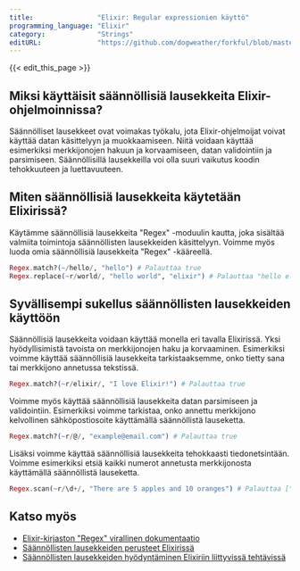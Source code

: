 ```yaml
---
title:                "Elixir: Regular expressionien käyttö"
programming_language: "Elixir"
category:             "Strings"
editURL:              "https://github.com/dogweather/forkful/blob/master/content/fi/elixir/using-regular-expressions.md"
---
```


{{< edit_this_page >}}

## Miksi käyttäisit säännöllisiä lausekkeita Elixir-ohjelmoinnissa?

Säännölliset lausekkeet ovat voimakas työkalu, jota Elixir-ohjelmoijat voivat käyttää datan käsittelyyn ja muokkaamiseen. Niitä voidaan käyttää esimerkiksi merkkijonojen hakuun ja korvaamiseen, datan validointiin ja parsimiseen. Säännöllisillä lausekkeilla voi olla suuri vaikutus koodin tehokkuuteen ja luettavuuteen.

## Miten säännöllisiä lausekkeita käytetään Elixirissä?

Käytämme säännöllisiä lausekkeita "Regex" -moduulin kautta, joka sisältää valmiita toimintoja säännöllisten lausekkeiden käsittelyyn. Voimme myös luoda omia säännöllisiä lausekkeita "Regex" -kääreellä.

```Elixir
Regex.match?(~/hello/, "hello") # Palauttaa true
Regex.replace(~r/world/, "hello world", "elixir") # Palauttaa "hello elixir"
```

## Syvällisempi sukellus säännöllisten lausekkeiden käyttöön

Säännöllisiä lausekkeita voidaan käyttää monella eri tavalla Elixirissä. Yksi hyödyllisimistä tavoista on merkkijonojen haku ja korvaaminen. Esimerkiksi voimme käyttää säännöllisiä lausekkeita tarkistaaksemme, onko tietty sana tai merkkijono annetussa tekstissä.

```Elixir
Regex.match?(~r/elixir/, "I love Elixir!") # Palauttaa true
```

Voimme myös käyttää säännöllisiä lausekkeita datan parsimiseen ja validointiin. Esimerkiksi voimme tarkistaa, onko annettu merkkijono kelvollinen sähköpostiosoite käyttämällä säännöllistä lauseketta.

```Elixir
Regex.match?(~r/@/, "example@email.com") # Palauttaa true
```

Lisäksi voimme käyttää säännöllisiä lausekkeita tehokkaasti tiedonetsintään. Voimme esimerkiksi etsiä kaikki numerot annetusta merkkijonosta käyttämällä säännöllistä lauseketta.

```Elixir
Regex.scan(~r/\d+/, "There are 5 apples and 10 oranges") # Palauttaa ["5", "10"]
```

## Katso myös

- [Elixir-kirjaston "Regex" virallinen dokumentaatio](https://hexdocs.pm/elixir/Regex.html)
- [Säännöllisten lausekkeiden perusteet Elixirissä](https://www.tutorialspoint.com/elixir/elixir_regular_expressions.htm)
- [Säännöllisten lausekkeiden hyödyntäminen Elixiriin liittyvissä tehtävissä](https://medium.com/@josevalim/matching-hl7-messages-with-elixir-7b220559f5e6)